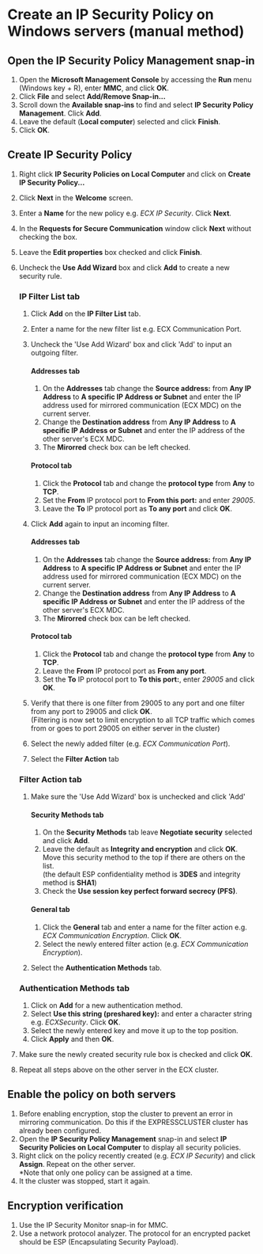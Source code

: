 # Create an IP Security Policy on Windows servers (manual method)
## Open the IP Security Policy Management snap-in
01. Open the **Microsoft Management Console** by accessing the **Run** menu (Windows key + R), enter **MMC**, and click **OK**.
02. Click **File** and select **Add/Remove Snap-in...**
03. Scroll down the **Available snap-ins** to find and select **IP Security Policy Management**. Click **Add**.
04. Leave the default (**Local computer**) selected and click **Finish**.
05. Click **OK**.
## Create IP Security Policy
01. Right click **IP Security Policies on Local Computer** and click on **Create IP Security Policy...**
02. Click **Next** in the **Welcome** screen.
03. Enter a **Name** for the new policy e.g. *ECX IP Security*. Click **Next**.
04. In the **Requests for Secure Communication** window click **Next** without checking the box.
05. Leave the **Edit properties** box checked and click **Finish**.
06. Uncheck the **Use Add Wizard** box and click **Add** to create a new security rule.
    ### IP Filter List tab
    01. Click **Add** on the **IP Filter List** tab.
    02. Enter a name for the new filter list e.g. ECX Communication Port.
    03. Uncheck the 'Use Add Wizard' box and click 'Add' to input an outgoing filter.
        #### Addresses tab
        01. On the **Addresses** tab change the **Source address:** from **Any IP Address** to **A specific IP Address or Subnet** and enter the IP address used for mirrored communication (ECX MDC) on the current server.
        02. Change the **Destination address** from **Any IP Address** to **A specific IP Address or Subnet** and enter the IP address of the other server's ECX MDC.
        03. The **Mirorred** check box can be left checked.
        #### Protocol tab
        01. Click the **Protocol** tab and change the **protocol type** from **Any** to **TCP**.
        02. Set the **From** IP protocol port to **From this port:** and enter *29005*.
        03. Leave the **To** IP protocol port as **To any port** and click **OK**.    
        
    04. Click **Add** again to input an incoming filter.
        #### Addresses tab
        01. On the **Addresses** tab change the **Source address:** from **Any IP Address** to **A specific IP Address or Subnet** and enter the IP address used for mirrored communication (ECX MDC) on the current server.
        02. Change the **Destination address** from **Any IP Address** to **A specific IP Address or Subnet** and enter the IP address of the other server's ECX MDC.
        03. The **Mirorred** check box can be left checked.
        #### Protocol tab
        01. Click the **Protocol** tab and change the **protocol type** from **Any** to **TCP**.
        02. Leave the **From** IP protocol port as **From any port**.
        03. Set the **To** IP protocol port to **To this port:**, enter *29005* and click **OK**.
    05. Verify that there is one filter from 29005 to any port and one filter from any port to 29005 and click **OK**.    
        (Filtering is now set to limit encryption to all TCP traffic which comes from or goes to port 29005 on either server in the cluster)
    06. Select the newly added filter (e.g. *ECX Communication Port*).
    07. Select the **Filter Action** tab
    ### Filter Action tab
    01. Make sure the 'Use Add Wizard' box is unchecked and click 'Add'
        #### Security Methods tab
        01. On the **Security Methods** tab leave **Negotiate security** selected and click **Add**.
        02. Leave the default as **Integrity and encryption** and click **OK**. Move this security method to the top if there are others on the list.    
        (the default ESP confidentiality method is **3DES** and integrity method is **SHA1**)
        03. Check the **Use session key perfect forward secrecy (PFS)**.
        #### General tab
        01. Click the **General** tab and enter a name for the filter action e.g. *ECX Communication Encryption*. Click **OK**.
        02. Select the newly entered filter action (e.g. *ECX Communication Encryption*).    
        
    08. Select the **Authentication Methods** tab.
    ### Authentication Methods tab
    01. Click on **Add** for a new authentication method.
    02. Select **Use this string (preshared key):** and enter a character string e.g. *ECXSecurity*. Click **OK**.
    09. Select the newly entered key and move it up to the top position. 
    10. Click **Apply** and then **OK**.    
    
07. Make sure the newly created security rule box is checked and click **OK**.
08. Repeat all steps above on the other server in the ECX cluster.
## Enable the policy on both servers
01. Before enabling encryption, stop the cluster to prevent an error in mirroring communication. Do this if the EXPRESSCLUSTER cluster has already been configured.
02. Open the **IP Security Policy Management** snap-in and select **IP Security Policies on Local Computer** to display all security policies.
03. Right click on the policy recently created (e.g. *ECX IP Security*) and click **Assign**. Repeat on the other server.    
    \*Note that only one policy can be assigned at a time.
04. It the cluster was stopped, start it again.
## Encryption verification
01. Use the IP Security Monitor snap-in for MMC.
02. Use a network protocol analyzer. The protocol for an encrypted packet should be ESP (Encapsulating Security Payload).


